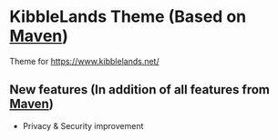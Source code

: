 # KibbleLands Theme (Based on [Maven](https://github.com/MineWeb/Theme-Maven))

Theme for https://www.kibblelands.net/

## New features (In addition of all features from [Maven](https://github.com/MineWeb/Theme-Maven))

- Privacy & Security improvement
